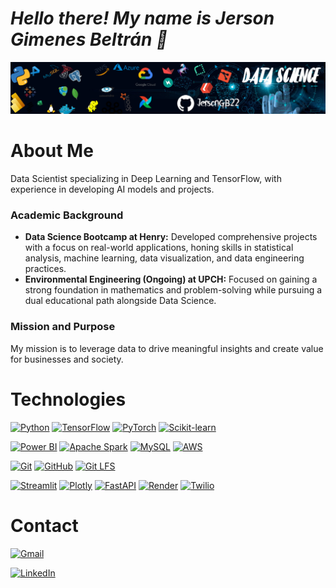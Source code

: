 # ***Hello there! My name is Jerson Gimenes Beltrán 👋***

<p align="center">
<img src="https://github.com/JersonGB22/JersonGB22/blob/main/banner_github.png"> 
</p>

# **About Me**

Data Scientist specializing in Deep Learning and TensorFlow, with experience in developing AI models and projects.
  
### **Academic Background**
- **Data Science Bootcamp at Henry:** Developed comprehensive projects with a focus on real-world applications, honing skills in statistical analysis, machine learning, data visualization, and data engineering practices.
- **Environmental Engineering (Ongoing) at UPCH:** Focused on gaining a strong foundation in mathematics and problem-solving while pursuing a dual educational path alongside Data Science.

### **Mission and Purpose**
My mission is to leverage data to drive meaningful insights and create value for businesses and society.

# **Technologies**
[![Python](https://img.shields.io/badge/Python-3776AB?style=for-the-badge&logo=python&logoColor=white&labelColor=101010)](https://docs.python.org/3/) 
[![TensorFlow](https://img.shields.io/badge/TensorFlow-FF6F00?style=for-the-badge&logo=tensorflow&logoColor=white&labelColor=101010)](https://www.tensorflow.org/api_docs)
[![PyTorch](https://img.shields.io/badge/PyTorch-EE4C2C?style=for-the-badge&logo=pytorch&logoColor=white&labelColor=101010)](https://pytorch.org/docs/stable/index.html)
[![Scikit-learn](https://img.shields.io/badge/Scikit--learn-F7931E?style=for-the-badge&logo=scikit-learn&logoColor=white&labelColor=101010)](https://scikit-learn.org/stable/)

[![Power BI](https://img.shields.io/badge/Power%20BI-F2C811?style=for-the-badge&logo=powerbi&logoColor=white&labelColor=101010)](https://learn.microsoft.com/en-us/power-bi/) 
[![Apache Spark](https://img.shields.io/badge/Apache%20Spark-E25A1C?style=for-the-badge&logo=apachespark&logoColor=white&labelColor=101010)](https://spark.apache.org/docs/latest/)
[![MySQL](https://img.shields.io/badge/MySQL-4479A1?style=for-the-badge&logo=mysql&logoColor=white&labelColor=101010)](https://dev.mysql.com/doc/)
[![AWS](https://img.shields.io/badge/AWS-232F3E?style=for-the-badge&logo=amazonaws&logoColor=white&labelColor=101010)](https://aws.amazon.com/es/free/?gclid=Cj0KCQjw_O2lBhCFARIsAB0E8B9Hkiiw-3Bn1fREwAKYGhcurWpAF8I0UZohtrB0sH_C0-iqzrrzLHcaAmSnEALw_wcB&trk=1b5e0cad-6939-407d-b265-d513ac796285&sc_channel=ps&ef_id=Cj0KCQjw_O2lBhCFARIsAB0E8B9Hkiiw-3Bn1fREwAKYGhcurWpAF8I0UZohtrB0sH_C0-iqzrrzLHcaAmSnEALw_wcB:G:s&s_kwcid=AL!4422!3!647999789244!p!!g!!aws!19685311604!143348651942)

[![Git](https://img.shields.io/badge/Git-F05032?style=for-the-badge&logo=git&logoColor=white&labelColor=101010)](https://git-scm.com/doc)
[![GitHub](https://img.shields.io/badge/GitHub-181717?style=for-the-badge&logo=github&logoColor=white&labelColor=101010)](https://docs.github.com/en)
[![Git LFS](https://img.shields.io/badge/Git%20LFS-F34F29?style=for-the-badge&logo=git-lfs&logoColor=white&labelColor=101010)](https://git-lfs.com/)

[![Streamlit](https://img.shields.io/badge/Streamlit-FF4B4B?style=for-the-badge&logo=streamlit&logoColor=white&labelColor=101010)](https://docs.streamlit.io/) 
[![Plotly](https://img.shields.io/badge/Plotly-3F4F75?style=for-the-badge&logo=plotly&logoColor=white&labelColor=101010)](https://plotly.com/)
[![FastAPI](https://img.shields.io/badge/FastAPI-009688?style=for-the-badge&logo=fastapi&logoColor=white&labelColor=101010)](https://fastapi.tiangolo.com/)
[![Render](https://img.shields.io/badge/Render-46E3B7?style=for-the-badge&logo=Render&logoColor=white&labelColor=101010)](https://render.com/docs)
[![Twilio](https://img.shields.io/badge/Twilio-F22F46?style=for-the-badge&logo=twilio&logoColor=white&labelColor=101010)](https://www.twilio.com/docs/all) 

# **Contact**
[![Gmail](https://img.shields.io/badge/Gmail-D14836?style=for-the-badge&logo=gmail&logoColor=white&labelColor=101010)](mailto:jerson.gimenesbeltran@gmail.com)

[![LinkedIn](https://img.shields.io/badge/LinkedIn-0077B5?style=for-the-badge&logo=linkedin&logoColor=white&labelColor=101010)](https://www.linkedin.com/in/jerson-gimenes-beltran/)
